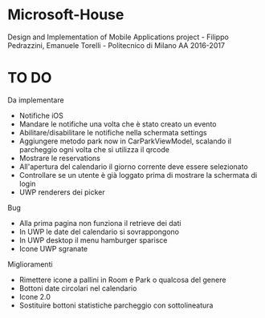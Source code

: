 # Microsoft-House
Design and Implementation of Mobile Applications project - Filippo Pedrazzini, Emanuele Torelli - Politecnico di Milano AA 2016-2017 


# TO DO

Da implementare
- Notifiche iOS
- Mandare le notifiche una volta che è stato creato un evento
- Abilitare/disabilitare le notifiche nella schermata settings
- Aggiungere metodo park now in CarParkViewModel, scalando il parcheggio ogni volta che si utilizza il qrcode
- Mostrare le reservations
- All'apertura del calendario il giorno corrente deve essere selezionato
- Controllare se un utente è già loggato prima di mostrare la schermata di login
- UWP renderers dei picker

Bug
- Alla prima pagina non funziona il retrieve dei dati
- In UWP le date del calendario si sovrappongono
- In UWP desktop il menu hamburger sparisce
- Icone UWP sgranate

Miglioramenti
- Rimettere icone a pallini in Room e Park o qualcosa del genere
- Bottoni date circolari nel calendario
- Icone 2.0
- Sostituire bottoni statistiche parcheggio con sottolineatura
